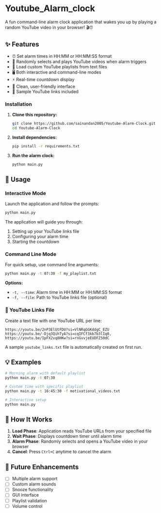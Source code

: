# Youtube_Alarm_clock
A fun command-line alarm clock application that wakes you up by playing a random YouTube video in your browser! 🎬⏰

## ✨ Features
- ⏰ Set alarm times in HH:MM or HH:MM:SS format
- 🎯 Randomly selects and plays YouTube videos when alarm triggers
- 📁 Load custom YouTube playlists from text files
- 🖥️ Both interactive and command-line modes
- ⚡ Real-time countdown display
- 🎨 Clean, user-friendly interface
- 📝 Sample YouTube links included


### Installation

1. **Clone this repository:**
   ```bash
   git clone https://github.com/sainandan2005/Youtube-Alarm-Clock.git
   cd Youtube-Alarm-Clock
   ```

2. **Install dependencies:**
   ```bash
   pip install -r requirements.txt
   ```

3. **Run the alarm clock:**
   ```bash
   python main.py
   ```

## 📖 Usage

### Interactive Mode

Launch the application and follow the prompts:

```bash
python main.py
```

The application will guide you through:
1. Setting up your YouTube links file
2. Configuring your alarm time
3. Starting the countdown

### Command Line Mode

For quick setup, use command line arguments:

```bash
python main.py -t 07:30 -f my_playlist.txt
```

**Options:**
- `-t, --time`: Alarm time in HH:MM or HH:MM:SS format
- `-f, --file`: Path to YouTube links file (optional)

### 📝 YouTube Links File

Create a text file with one YouTube URL per line:

```
https://youtu.be/2nP3ElUtFDU?si=VlNRqGGKddgC_EZU
https://youtu.be/-Djq3QihTyA?si=cqIFCf3kb7b3lIq0,
https://youtu.be/IpFX2vq8HKw?si=rnGvvjeEUDFZ50dC
```

A sample `youtube_links.txt` file is automatically created on first run.

## 💡 Examples

```bash
# Morning alarm with default playlist
python main.py -t 07:30

# Custom time with specific playlist
python main.py -t 16:45:30 -f motivational_videos.txt

# Interactive setup
python main.py
```

## 🔧 How It Works

1. **Load Phase**: Application reads YouTube URLs from your specified file
2. **Wait Phase**: Displays countdown timer until alarm time
3. **Alarm Phase**: Randomly selects and opens a YouTube video in your browser
4. **Cancel**: Press `Ctrl+C` anytime to cancel the alarm



## 🎯 Future Enhancements

- [ ] Multiple alarm support
- [ ] Custom alarm sounds
- [ ] Snooze functionality
- [ ] GUI interface
- [ ] Playlist validation
- [ ] Volume control

